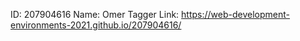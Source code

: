 ID: 207904616
Name: Omer Tagger
Link: https://web-development-environments-2021.github.io/207904616/
